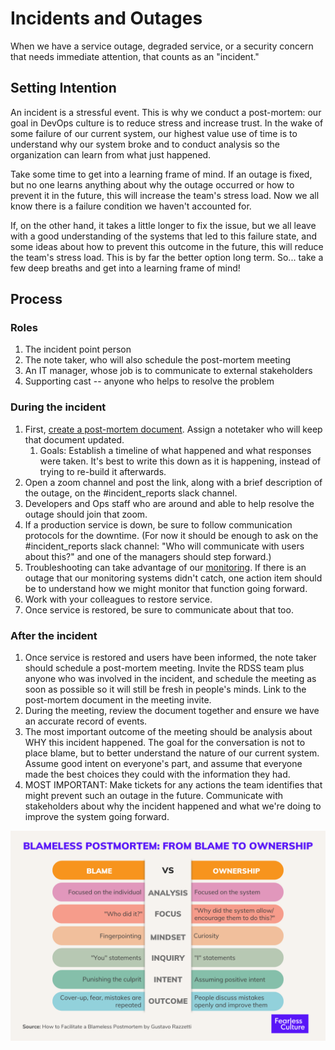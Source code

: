 # Incidents and Outages

When we have a service outage, degraded service, or a security concern that needs immediate attention, that counts as an "incident." 

## Setting Intention
An incident is a stressful event. This is why we conduct a post-mortem: our goal in DevOps culture is to reduce stress and increase trust. In the wake of some failure of our current system, our highest value use of time is to understand why our system broke and to conduct analysis so the organization can learn from what just happened. 

Take some time to get into a learning frame of mind. If an outage is fixed, but no one learns anything about why the outage occurred or how to prevent it in the future, this will increase the team's stress load. Now we all know there is a failure condition we haven't accounted for. 

If, on the other hand, it takes a little longer to fix the issue, but we all leave with a good understanding of the systems that led to this failure state, and some ideas about how to prevent this outcome in the future, this will reduce the team's stress load. This is by far the better option long term. So... take a few deep breaths and get into a learning frame of mind! 

## Process

### Roles
1. The incident point person
2. The note taker, who will also schedule the post-mortem meeting
3. An IT manager, whose job is to communicate to external stakeholders
4. Supporting cast -- anyone who helps to resolve the problem 

### During the incident
1. First, [create a post-mortem document](https://drive.google.com/drive/u/0/folders/1EImhSsuZGQb2VNW2ELLTWrVPWoqdFAg1). Assign a notetaker who will keep that document updated.
   1. Goals: Establish a timeline of what happened and what responses were taken. It's best to write this down as it is happening, instead of trying to re-build it afterwards.  
2. Open a zoom channel and post the link, along with a brief description of the outage, on the #incident_reports slack channel. 
3. Developers and Ops staff who are around and able to help resolve the outage should join that zoom.
4. If a production service is down, be sure to follow communication protocols for the downtime. (For now it should be enough to ask on the #incident_reports slack channel: "Who will communicate with users about this?" and one of the managers should step forward.)
5. Troubleshooting can take advantage of our [monitoring](monitoring.md). If there is an outage that our monitoring systems didn't catch, one action item should be to understand how we might monitor that function going forward. 
6. Work with your colleagues to restore service. 
7. Once service is restored, be sure to communicate about that too. 

### After the incident
1. Once service is restored and users have been informed, the note taker should schedule a post-mortem meeting. Invite the RDSS team plus anyone who was involved in the incident, and schedule the meeting as soon as possible so it will still be fresh in people's minds. Link to the post-mortem document in the meeting invite. 
2. During the meeting, review the document together and ensure we have an accurate record of events. 
3. The most important outcome of the meeting should be analysis about WHY this incident happened. The goal for the conversation is not to place blame, but to better understand the nature of our current system. Assume good intent on everyone's part, and assume that everyone made the best choices they could with the information they had. 
4. MOST IMPORTANT: Make tickets for any actions the team identifies that might prevent such an outage in the future. Communicate with stakeholders about why the incident happened and what we're doing to improve the system going forward.

![](images/blameless.png)

